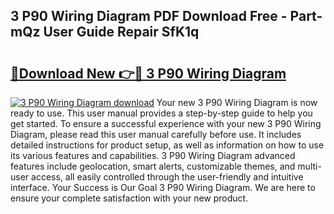 ## 3 P90 Wiring Diagram PDF Download Free - Part-mQz User Guide Repair SfK1q

# <h2><a href="http://dfqd0y.blite.top/?on=3+P90+Wiring+Diagram">🔗Download New 👉🔴 3 P90 Wiring Diagram</a></h2>

[![3 P90 Wiring Diagram download](https://i.imgur.com/lujVjoI.png)](http://dfqd0y.blite.top/?on=3+P90+Wiring+Diagram)
Your new 3 P90 Wiring Diagram is now ready to use. This user manual provides a step-by-step guide to help you get started. To ensure a successful experience with your new 3 P90 Wiring Diagram, please read this user manual carefully before use. It includes detailed instructions for product setup, as well as information on how to use its various features and capabilities. 3 P90 Wiring Diagram advanced features include geolocation, smart alerts, customizable themes, and multi-user access, all easily controlled through the user-friendly and intuitive interface. Your Success is Our Goal 3 P90 Wiring Diagram. We are here to ensure your complete satisfaction with your new product.
